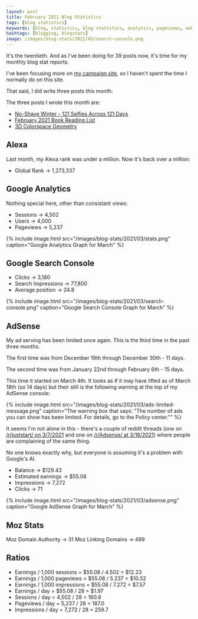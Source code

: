 ```yaml
---
layout: post
title: February 2021 Blog Statistics
tags: [blog statistics]
keywords: [blog, statistics, blog statistics, analytics, pageviews, webmaster, webmaster tools, alexa, google]
hashtags: [blogging, blogstats]
image: /images/blog-stats/2021/03/search-console.png
---
```


It's the twentieth. And as I've been doing for 39 posts now, it's time for my monthly blog stat reports.

I've been focusing more on [my campaign site](https://joe4huberheights.com), so I haven't spent the time I normally do on this site.

That said, I did write three posts this month:

The three posts I wrote this month are:

* [No-Shave Winter - 121 Selfies Across 121 Days](https://www.joehxblog.com/no-shave-winter/)
* [February 2021 Book Reading List](https://www.joehxblog.com/february-2021-book-reading-list/)
* [3D Colorspace Geometry](https://www.joehxblog.com/3d-colorspace-geometry/)

## Alexa

Last month, my Alexa rank was under a million. Now it's back over a million:

* Global Rank &rarr; 1,273,337

## Google Analytics

Nothing special here, other than consistant views:

* Sessions &rarr; 4,502
* Users &rarr; 4,000
* Pageviews &rarr; 5,237

{% include image.html src="/images/blog-stats/2021/03/stats.png" caption="Google Analytics Graph for March" %}

## Google Search Console

* Clicks &rarr; 3,180
* Search Impressions &rarr; 77,800
* Average position &rarr; 24.8

{% include image.html src="/images/blog-stats/2021/03/search-console.png" caption="Google Search Console Graph for March" %}

## AdSense

My ad serving has been limited once again. This is the third time in the past three months.

The first time was from December 19th through December 30th - 11 days.

The second time was from January 22nd through February 6th - 15 days.

This time it started on March 4th. It looks as if it may have lifted as of March 18th (so 14 days) but their still is the following warning at the top of my AdSense console:

{% include image.html src="/images/blog-stats/2021/03/ads-limited-message.png" caption="The warning box that says: &quot;The number of ads you can show has been limited. For details, go to the Policy center.&quot;" %}

It seems I'm not alone in this - there's a couple of reddit threads (one on [/r/juststart/ on 3/7/2021](https://www.reddit.com/r/juststart/comments/lzprwu/the_number_of_ads_you_can_show_has_been_limited/) and one on [/r/Adsense/ at 3/18/2021](https://www.reddit.com/r/Adsense/comments/m0qkz8/ad_serving_limit_placed_on_my_adsense_accountagain/)) where people are complaining of the same thing.

No one knows exactly why, but everyone is assuming it's a problem with Google's AI.

* Balance &rarr; $129.43
* Estimated earnings &rarr; $55.08
* Impressions &rarr; 7,272
* Clicks &rarr; 71

{% include image.html src="/images/blog-stats/2021/03/adsense.png" caption="Google AdSense Graph for March" %}

## Moz Stats

Moz Domain Authority &rarr; 31
Moz Linking Domains &rarr; 499

## Ratios

* Earnings / 1,000 sessions = $55.08 / 4.502 = $12.23
* Earnings / 1,000 pageviews = $55.08 / 5.237 = $10.52
* Earnings / 1,000 impressions = $55.08 / 7.272 = $7.57
* Earnings / day = $55.08 / 28 = $1.97
* Sessions / day = 4,502 / 28 = 160.8
* Pageviews / day = 5,237 / 28 = 187.0
* Impressions / day = 7,272 / 28 = 259.7